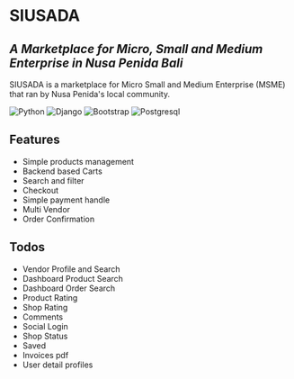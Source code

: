 # SIUSADA
## _A Marketplace for Micro, Small and Medium Enterprise in Nusa Penida Bali_


SIUSADA is a marketplace for Micro Small and Medium Enterprise (MSME) that ran by Nusa Penida's local community.

![Python](https://img.shields.io/badge/Python-3776AB?style=for-the-badge&logo=python&logoColor=white) ![Django](https://img.shields.io/badge/django-%23092E20.svg?style=for-the-badge&logo=django&logoColor=white) ![Bootstrap](https://img.shields.io/badge/Bootstrap-563D7C?style=for-the-badge&logo=bootstrap&logoColor=white) ![Postgresql](https://img.shields.io/badge/PostgreSQL-316192?style=for-the-badge&logo=postgresql&logoColor=white)

## Features

- Simple products management
- Backend based Carts
- Search and filter
- Checkout
- Simple payment handle
- Multi Vendor
- Order Confirmation


## Todos

- Vendor Profile and Search
- Dashboard Product Search
- Dashboard Order Search
- Product Rating
- Shop Rating
- Comments
- Social Login
- Shop Status
- Saved
- Invoices pdf
- User detail profiles




